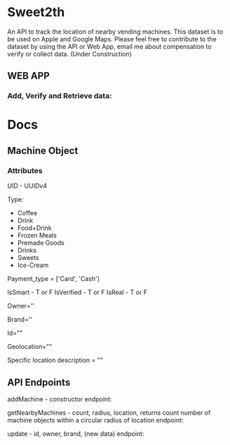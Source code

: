 # Sweet2th
An API to track the location of nearby vending machines. This dataset is to be used on Apple and Google Maps. Please feel free to contribute to the dataset by using the API or Web App, email me about compensation to verify or collect data. (Under Construction)


## WEB APP


### Add, Verify and Retrieve data: 

# Docs

## Machine Object

### Attributes

UID - UUIDv4

Type:
- Coffee
- Drink
- Food+Drink
- Frozen Meals
- Premade Goods
- Drinks
- Sweets
- Ice-Cream

Payment_type = ['Card', 'Cash']

IsSmart - T or F
IsVerified - T or F
IsReal - T or F

Owner=''

Brand=''

Id=""

Geolocation=""

Specific location description = ""

## API Endpoints

addMachine - constructor
endpoint:

getNearbyMachines - count, radius, location, returns count number of machine objects within a circular radius of location
endpoint:

update - id, owner, brand, (new data)
endpoint:



